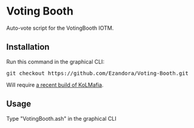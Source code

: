 Voting Booth
=====
Auto-vote script for the VotingBooth IOTM.

Installation
----------------
Run this command in the graphical CLI:
<pre>
git checkout https://github.com/Ezandora/Voting-Booth.git
</pre>
Will require [a recent build of KoLMafia](http://builds.kolmafia.us/job/Kolmafia/lastSuccessfulBuild/).

Usage
----------------
Type "VotingBooth.ash" in the graphical CLI